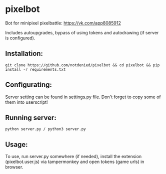 # pixelbot
Bot for minipixel pixelbattle: https://vk.com/app8085912

Includes autoupgrades, bypass of using tokens and autodrawing (if server is configured).

## Installation:

```
git clone https://github.com/notdenied/pixelbot && cd pixelbot && pip install -r requirements.txt
```

## Configurating:

Server setting can be found in settings.py file. Don't forget to copy some of them into userscript!

## Running server:

```
python server.py / python3 server.py
```

## Usage:

To use, run server.py somewhere (if needed), install the extension (pixelbot.user.js) via tampermonkey and open tokens (game urls) in browser.